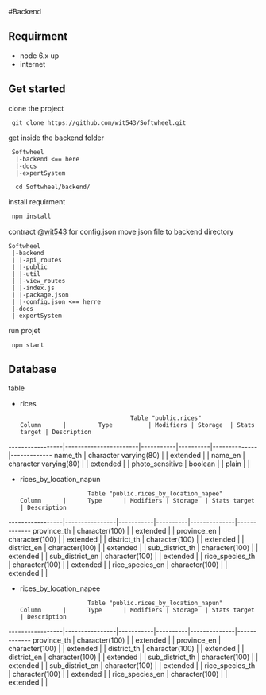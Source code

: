 #Backend

## Requirment
 - node 6.x up
 - internet
 
## Get started

 clone the project
```
 git clone https://github.com/wit543/Softwheel.git
```
 get inside the backend folder
```
 Softwheel
  |-backend <== here
  |-docs
  |-expertSystem
  
  cd Softwheel/backend/
```
 install requirment
 ```javascript
  npm install
 ```
 contract [@wit543]() for config.json
 move json file to backend directory
 ```
 Softwheel
  |-backend 
  | |-api_routes
  | |-public
  | |-util
  | |-view_routes
  | |-index.js
  | |-package.json
  | |-config.json <== herre
  |-docs
  |-expertSystem
```
 run projet
 ```
  npm start
 ```

## Database
 table
 - rices
   
                                      Table "public.rices"
       Column      |         Type          | Modifiers | Storage  | Stats target | Description
  -----------------|-----------------------|-----------|----------|--------------|-------------
   name_th         | character varying(80) |           | extended |              |
   name_en         | character varying(80) |           | extended |              |
   photo_sensitive | boolean               |           | plain    |              |
   
 - rices_by_location_napun 
   
                          Table "public.rices_by_location_napee"
       Column      |      Type      | Modifiers | Storage  | Stats target | Description
  -----------------|----------------|-----------|----------|--------------|-------------
   province_th     | character(100) |           | extended |              |
   province_en     | character(100) |           | extended |              |
   district_th     | character(100) |           | extended |              |
   district_en     | character(100) |           | extended |              |
   sub_district_th | character(100) |           | extended |              |
   sub_district_en | character(100) |           | extended |              |
   rice_species_th | character(100) |           | extended |              |
   rice_species_en | character(100) |           | extended |              |

 - rices_by_location_napee
 
                          Table "public.rices_by_location_napun"
       Column      |      Type      | Modifiers | Storage  | Stats target | Description
  -----------------|----------------|-----------|----------|--------------|-------------
   province_th     | character(100) |           | extended |              |
   province_en     | character(100) |           | extended |              |
   district_th     | character(100) |           | extended |              |
   district_en     | character(100) |           | extended |              |
   sub_district_th | character(100) |           | extended |              |
   sub_district_en | character(100) |           | extended |              |
   rice_species_th | character(100) |           | extended |              |
   rice_species_en | character(100) |           | extended |              |
